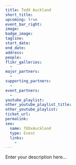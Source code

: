 ```yaml
---
title: TedX Auckland
short_title:
upcoming: true
event_bar_right:
image:
badge_image:
tagline:
start_date:
end_date:
address:
people:
flikr_galleries:
  -
major_partners:
  -
supporting_partners:
  -
event_partners:
  -
youtube_playlist:
other_youtube_playlist_title:
other_youtube_playlist:
ticket_url:
permalink:
seo:
  name: TEDxAuckland
  type: Event
  links:
    -
---
```


Enter your description here...
